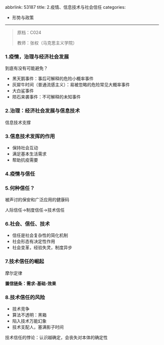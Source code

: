 abbrlink: 53187
title: 2.疫情、信息技术与社会信任
categories:
  - 形势与政策
---
> 原档：C024
>
> 教师：张权（马克思主义学院）

### 1.疫情，治理与经济社会发展

到底有没有可能避免？

- 黑天鹅事件：事后可解释的危险小概率事件
- 灰犀牛时间（普通流感主义）：易被忽略的危险常见大概率事件
- 大白鲨事件
- 陨石来袭事件：不可解释的未知事件

### 2.治理：经济社会发展与信息技术

信息技术支撑

### 3.信息技术发挥的作用

- 保持社会互动
- 满足基本生活需求
- 帮助抗疫需要

### 4.疫情与信任

### 5.何种信任？

被声讨的保安和广泛应用的健康码

人际信任→制度信任→技术信任

### 6.社会、信任、技术

- 信任是社会复杂性的简化机制
- 社会形态有决定性作用
- 社会变革，经验失灵，制度异步

### 7.技术信任的崛起

摩尔定律

**置信链条：需求-基础-效果**

### 8.技术信任的风险

- 技术竞争
- 算法不透明：黑箱
- 陷入技术万能幻象
- 技术支配人，塞满影子时间

技术信任的悖论：认识越确定，会丧失对本体的确定性